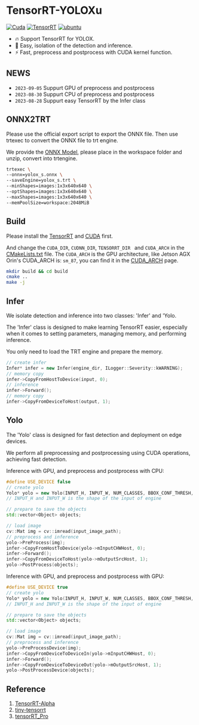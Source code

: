 # TensorRT-YOLOXu

[![Cuda](https://img.shields.io/badge/CUDA-11.4-%2376B900?logo=nvidia)](https://developer.nvidia.com/cuda-toolkit-archive)  [![TensorRT](https://img.shields.io/badge/TensorRT-8.4-%2376B900?logo=nvidia)](https://developer.nvidia.com/nvidia-tensorrt-8x-download) [![ubuntu](https://img.shields.io/badge/ubuntu-20.04-orange?logo=ubuntu
)](https://releases.ubuntu.com/18.04/)

- 🔥 Support TensorRT for YOLOX.
- 🚀 Easy, isolation of the detection and inference.
- ⚡ Fast, preprocess and postprocess with CUDA kernel function.

## NEWS
- `2023-09-05` Suppurt GPU of preprocess and postprocess
- `2023-08-30` Suppurt CPU of preprocess and postprocess
- `2023-08-28` Suppurt easy TensorRT by the Infer class

## ONNX2TRT

Please use the official export script to export the ONNX file. Then use trtexec to convert the ONNX file to trt engine. 

We provide the [ONNX Model](https://drive.google.com/file/d/19k7AxSO0Sn84OLqCNOxBfZLp8mXUTPCh/view?usp=drive_link), please place in the workspace folder and unzip, convert into trtengine.

```sh
trtexec \
--onnx=yolox_s.onnx \
--saveEngine=yolox_s.trt \
--minShapes=images:1x3x640x640 \
--optShapes=images:1x3x640x640 \
--maxShapes=images:1x3x640x640 \
--memPoolSize=workspace:2048MiB
```

## Build

Please install the [TensorRT](https://developer.nvidia.com/nvidia-tensorrt-8x-download) and [CUDA](https://developer.nvidia.com/cuda-toolkit-archive) first.

And change the `CUDA_DIR`, `CUDNN_DIR`, `TENSORRT_DIR ` and  `CUDA_ARCH` in the [CMakeLists.txt](./CMakeLists.txt) file. The `CUDA_ARCH` is the GPU architecture, like Jetson AGX Orin's CUDA_ARCH is: `sm_87`, you can find it in the [CUDA_ARCH](https://developer.nvidia.com/cuda-gpus) page.

```sh
mkdir build && cd build
cmake ..
make -j
```
## Infer

We isolate detection and inference into two classes: 'Infer' and 'Yolo.

The 'Infer' class is designed to make learning TensorRT easier, especially when it comes to setting parameters, managing memory, and performing inference. 

You only need to load the TRT engine and prepare the memory.

```c++
// create infer
Infer* infer = new Infer(engine_dir, ILogger::Severity::kWARNING);
// memory copy 
infer->CopyFromHostToDevice(input, 0);
// inference
infer->Forward();
// memory copy 
infer->CopyFromDeviceToHost(output, 1);
```

## Yolo

The 'Yolo' class is designed for fast detection and deployment on edge devices. 

We perform all preprocessing and postprocessing using CUDA operations, achieving fast detection.

Inference with GPU, and preprocess and postprocess with CPU:

```c++
#define USE_DEVICE false
// create yolo 
Yolo* yolo = new Yolo(INPUT_H, INPUT_W, NUM_CLASSES, BBOX_CONF_THRESH, IOU_THRESH, USE_DEVICE);
// INPUT_H and INPUT_W is the shape of the input of engine

// prepare to save the objects
std::vector<Object> objects;

// load image
cv::Mat img = cv::imread(input_image_path);
// preprocess and inference
yolo->PreProcess(img);
infer->CopyFromHostToDevice(yolo->mInputCHWHost, 0);
infer->Forward();
infer->CopyFromDeviceToHost(yolo->mOutputSrcHost, 1);
yolo->PostProcess(objects);
```

Inference with GPU, and preprocess and postprocess with GPU:
```c++
#define USE_DEVICE true
// create yolo
Yolo* yolo = new Yolo(INPUT_H, INPUT_W, NUM_CLASSES, BBOX_CONF_THRESH, IOU_THRESH, USE_DEVICE);
// INPUT_H and INPUT_W is the shape of the input of engine

// prepare to save the objects
std::vector<Object> objects;

// load image
cv::Mat img = cv::imread(input_image_path);
// preprocess and inference
yolo->PreProcessDevice(img);
infer->CopyFromDeviceToDeviceIn(yolo->mInputCHWHost, 0);
infer->Forward();
infer->CopyFromDeviceToDeviceOut(yolo->mOutputSrcHost, 1);
yolo->PostProcessDevice(objects);
```

## Reference

1. [TensorRT-Alpha](https://github.com/FeiYull/TensorRT-Alpha)
2. [tiny-tensorrt](https://github.com/zerollzeng/tiny-tensorrt)
3. [tensorRT_Pro](https://github.com/shouxieai/tensorRT_Pro)